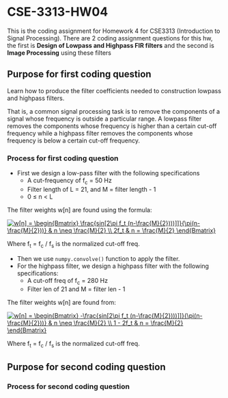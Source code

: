 # CSE-3313-HW04
This is the coding assignment for Homework 4 for CSE3313 (Introduction to Signal Processing).
There are 2 coding assignment questions for this hw, the first is **Design of Lowpass and Highpass FIR filters** and the second is **Image Processing** using these filters

## Purpose for first coding question
Learn how to produce the filter coefficients needed to construction lowpass and
highpass filters.

That is, a common signal processing task is to remove the components of a signal whose frequency
is outside a particular range. A lowpass filter removes the components whose frequency is
higher than a certain cut-off frequency while a highpass filter removes the components whose
frequency is below a certain cut-off frequency.

### Process for first coding question
* First we design a low-pass filter with the following specifications
  - A cut-frequency of f<sub>c</sub> = 50 Hz
  - Filter length of L = 21, and M = filter length - 1
  - 0 ≤ n < L
  
The filter weights w[n] are found using the formula:  

<a href="https://www.codecogs.com/eqnedit.php?latex=w[n]&space;=&space;\begin{Bmatrix}&space;\frac{sin[2\pi&space;f_t&space;(n-\frac{M}{2})))]]}{\pi(n-\frac{M}{2}))}&space;&&space;n&space;\neq&space;\frac{M}{2}&space;\\&space;2f_t&space;&&space;n&space;=&space;\frac{M}{2}&space;\end{Bmatrix}" target="_blank"><img src="https://latex.codecogs.com/gif.latex?w[n]&space;=&space;\begin{Bmatrix}&space;\frac{sin[2\pi&space;f_t&space;(n-\frac{M}{2})))]]}{\pi(n-\frac{M}{2}))}&space;&&space;n&space;\neq&space;\frac{M}{2}&space;\\&space;2f_t&space;&&space;n&space;=&space;\frac{M}{2}&space;\end{Bmatrix}" title="w[n] = \begin{Bmatrix} \frac{sin[2\pi f_t (n-\frac{M}{2})))]]}{\pi(n-\frac{M}{2}))} & n \neq \frac{M}{2} \\ 2f_t & n = \frac{M}{2} \end{Bmatrix}" /></a>  

Where f<sub>t</sub> = f<sub>c</sub> / f<sub>s</sub> is the normalized cut-off freq.

* Then we use `numpy.convolve()` function to apply the filter.
* For the highpass filter, we design a highpass filter with the following specifications:
  - A cut-off freq of f<sub>c</sub> = 280 Hz
  - Filter len of 21 and M = filter len - 1
  
The filter weights w[n] are found from:  

<a href="https://www.codecogs.com/eqnedit.php?latex=w[n]&space;=&space;\begin{Bmatrix}&space;-\frac{sin[2\pi&space;f_t&space;(n-\frac{M}{2})))]]}{\pi(n-\frac{M}{2}))}&space;&&space;n&space;\neq&space;\frac{M}{2}&space;\\&space;1&space;-&space;2f_t&space;&&space;n&space;=&space;\frac{M}{2}&space;\end{Bmatrix}" target="_blank"><img src="https://latex.codecogs.com/gif.latex?w[n]&space;=&space;\begin{Bmatrix}&space;-\frac{sin[2\pi&space;f_t&space;(n-\frac{M}{2})))]]}{\pi(n-\frac{M}{2}))}&space;&&space;n&space;\neq&space;\frac{M}{2}&space;\\&space;1&space;-&space;2f_t&space;&&space;n&space;=&space;\frac{M}{2}&space;\end{Bmatrix}" title="w[n] = \begin{Bmatrix} -\frac{sin[2\pi f_t (n-\frac{M}{2})))]]}{\pi(n-\frac{M}{2}))} & n \neq \frac{M}{2} \\ 1 - 2f_t & n = \frac{M}{2} \end{Bmatrix}" /></a>   


Where f<sub>t</sub> = f<sub>c</sub> / f<sub>s</sub> is the normalized cut-off freq.

## Purpose for second coding question


### Process for second coding question
